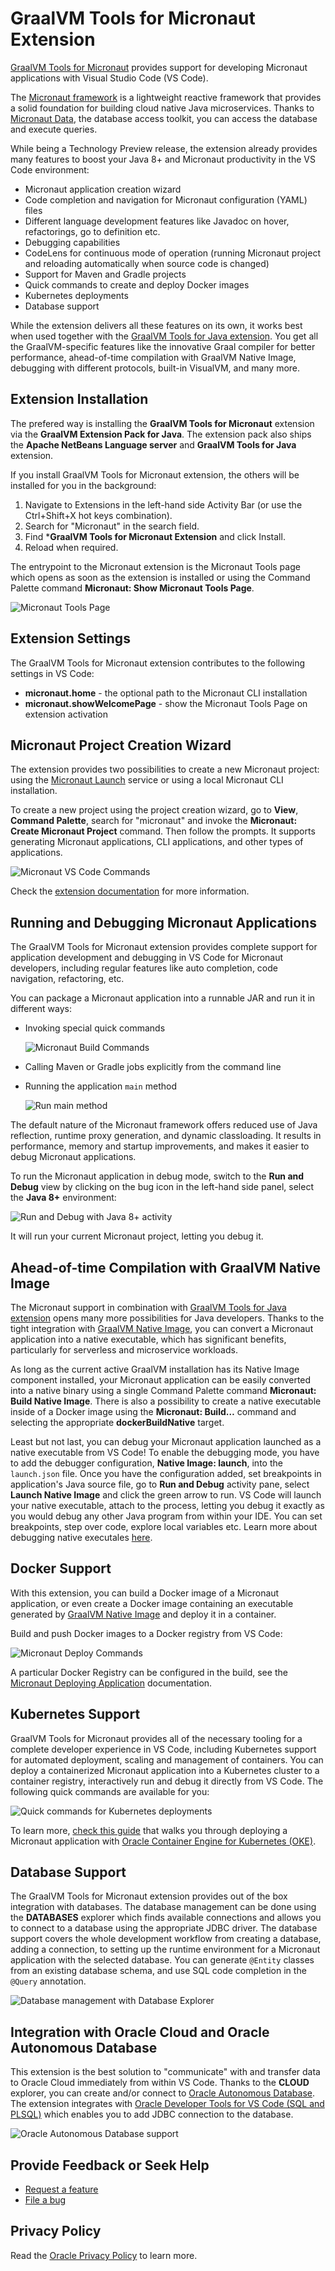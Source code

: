 # GraalVM Tools for Micronaut Extension

[GraalVM Tools for Micronaut](https://marketplace.visualstudio.com/items?itemName=oracle-labs-graalvm.micronaut) provides support for developing Micronaut applications with Visual Studio Code (VS Code).

The [Micronaut framework](https://micronaut.io/) is a lightweight reactive framework that provides a solid foundation for building cloud native Java microservices. Thanks to [Micronaut Data](https://micronaut-projects.github.io/micronaut-data/latest/guide/), the database access toolkit, you can access the database and execute queries. 

While being a Technology Preview release, the extension already provides many features to boost your Java 8+ and Micronaut productivity in the VS Code environment:

- Micronaut application creation wizard
- Code completion and navigation for Micronaut configuration (YAML) files
- Different language development features like Javadoc on hover, refactorings, go to definition etc.
- Debugging capabilities
- CodeLens for continuous mode of operation (running Micronaut project and reloading automatically when source code is changed)
- Support for Maven and Gradle projects
- Quick commands to create and deploy Docker images
- Kubernetes deployments
- Database support

While the extension delivers all these features on its own, it works best when used together with the [GraalVM Tools for Java extension](https://marketplace.visualstudio.com/items?itemName=oracle-labs-graalvm.graalvm). You get all the GraalVM-specific features like the innovative Graal compiler for better performance, ahead-of-time compilation with GraalVM Native Image, debugging with different protocols, built-in VisualVM, and many more.

## Extension Installation

The prefered way is installing the **GraalVM Tools for Micronaut** extension via the **GraalVM Extension Pack for Java**. The extension pack also ships the **Apache NetBeans Language server** and **GraalVM Tools for Java** extension.

If you install GraalVM Tools for Micronaut extension, the others will be installed for you in the background: 

1. Navigate to Extensions in the left-hand side Activity Bar (or use the Ctrl+Shift+X hot keys combination).
2. Search for "Micronaut" in the search field.
3. Find ***GraalVM Tools for Micronaut Extension** and click Install.
4. Reload when required.

The entrypoint to the Micronaut extension is the Micronaut Tools page which opens as soon as the extension is installed or using the Command Palette command **Micronaut: Show Micronaut Tools Page**.

 ![Micronaut Tools Page](images/micronaut_tools_page.png)

## Extension Settings

The GraalVM Tools for Micronaut extension contributes to the following settings in VS Code:

* __micronaut.home__ - the optional path to the Micronaut CLI installation
* __micronaut.showWelcomePage__ - show the Micronaut Tools Page on extension activation

## Micronaut Project Creation Wizard

The extension provides two possibilities to create a new Micronaut project: using the [Micronaut Launch](https://micronaut.io/launch/) service or using a local Micronaut CLI installation.

To create a new project using the project creation wizard, go to  **View**, **Command Palette**, search for "micronaut" and invoke the **Micronaut: Create Micronaut Project** command. Then follow the prompts.
It supports generating Micronaut applications, CLI applications, and other types of applications. 

  ![Micronaut VS Code Commands](images/micronaut-vs-code-commands.png)

Check the [extension documentation](https://www.graalvm.org/tools/vscode/micronaut-extension/) for more information.

## Running and Debugging Micronaut Applications

The GraalVM Tools for Micronaut extension provides complete support for application development and debugging in VS Code for Micronaut developers, including regular features like auto completion, code navigation, refactoring, etc.

You can package a Micronaut application into a runnable JAR and run it in different ways:
- Invoking special quick commands

   ![Micronaut Build Commands](images/micronaut-build-commands.png)

- Calling Maven or Gradle jobs explicitly from the command line
- Running the application `main` method

   ![Run main method](images/run_main_method.png) 

The default nature of the Micronaut framework offers reduced use of Java reflection, runtime proxy generation, and dynamic classloading. It results in performance, memory and startup improvements, and makes it easier to debug Micronaut applications.

To run the Micronaut application in debug mode, switch to the **Run and Debug** view by clicking on the bug icon in the left-hand side panel, select the **Java 8+** environment:

 ![Run and Debug with Java 8+ activity](images/run_debug_activity.png)

It will run your current Micronaut project, letting you debug it.

## Ahead-of-time Compilation with GraalVM Native Image

The Micronaut support in combination with [GraalVM Tools for Java extension](https://marketplace.visualstudio.com/items?itemName=oracle-labs-graalvm.graalvm) opens many more possibilities for Java developers. Thanks to the tight integration with [GraalVM Native Image](../../../reference-manual/native-image/README.md), you can convert a Micronaut application into a native executable, which has significant benefits, particularly for serverless and microservice workloads.  

As long as the current active GraalVM installation has its Native Image component installed, your Micronaut application can be easily converted into a native binary using a single Command Palette command **Micronaut: Build Native Image**. There is also a possibility to create a native executable inside of a Docker image using the **Micronaut: Build…** command and selecting the appropriate **dockerBuildNative** target.

Least but not last, you can debug your Micronaut application launched as a native executable from VS Code! To enable the debugging mode, you have to add the debugger configuration, **Native Image: launch**, into the `launch.json` file. Once you have the configuration added, set breakpoints in application's Java source file, go to **Run and Debug** activity pane, select **Launch Native Image** and click the green arrow to run. VS Code will launch your native executable, attach to the process, letting you debug it exactly as you would debug any other Java program from within your IDE. You can set breakpoints, step over code, explore local variables etc. Learn more about debugging native executales [here](https://www.graalvm.org/tools/vscode/graalvm-extension/debugging-native-image/).

## Docker Support

With this extension, you can build a Docker image of a Micronaut application, or even create a Docker image containing an executable generated by [GraalVM Native Image](https://www.graalvm.org/reference-manual/native-image/) and deploy it in a container. 

Build and push Docker images to a Docker registry from VS Code:

  ![Micronaut Deploy Commands](images/micronaut-deploy-commands.png)

A particular Docker Registry can be configured in the build, see the [Micronaut Deploying Application](https://micronaut-projects.github.io/micronaut-maven-plugin/latest/examples/deploy.html) documentation.

## Kubernetes Support

GraalVM Tools for Micronaut provides all of the necessary tooling for a complete developer experience in VS Code, including Kubernetes support for automated deployment, scaling and management of containers. 
You can deploy a containerized Micronaut application into a Kubernetes cluster to a container registry, interactively run and debug it directly from VS Code. The following quick commands are available for you:

  ![Quick commands for Kubernetes deployments](images/create_k8s_deployment.png)

To learn more, [check this guide](https://www.graalvm.org/tools/vscode/micronaut-extension/#deploy-and-run-micronaut-applications-in-a-kubernetes-cluster) that walks you through deploying a Micronaut application with [Oracle Container Engine for Kubernetes (OKE)](https://www.oracle.com/uk/cloud-native/container-engine-kubernetes/).

## Database Support

The GraalVM Tools for Micronaut extension provides out of the box integration with databases.
The database management can be done using the **DATABASES** explorer which finds available connections and allows you to connect to a database using the appropriate JDBC driver.
The database support covers the whole development workflow from creating a database, adding a connection, to setting up the runtime environment for a Micronaut application with the selected database. 
You can generate `@Entity` classes from an existing database schema, and use SQL code completion in the `@Query` annotation.

  ![Database management with Database Explorer](images/database-explorer-actions.png)

## Integration with Oracle Cloud and Oracle Autonomous Database

This extension is the best solution to "communicate" with and transfer data to Oracle Cloud immediately from within VS Code. 
Thanks to the **CLOUD** explorer, you can create and/or connect to [Oracle Autonomous Database](https://www.oracle.com/autonomous-database). 
The extension integrates with [Oracle Developer Tools for VS Code (SQL and PLSQL)](https://marketplace.visualstudio.com/items?itemName=Oracle.oracledevtools) which enables you to add JDBC connection to the database.

  ![Oracle Autonomous Database support](images/oracle_db_support.png)

## Provide Feedback or Seek Help

* [Request a feature](https://github.com/graalvm/vscode-extensions/issues/new?labels=enhancement)
* [File a bug](https://github.com/graalvm/vscode-extensions/issues/new?labels=bug)

## Privacy Policy

Read the [Oracle Privacy Policy](https://www.oracle.com/legal/privacy/privacy-policy.html) to learn more.